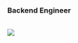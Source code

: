### Backend Engineer

<br>

<a href="https://github.com/why19970628">
  <img align="center" src="https://github-readme-stats.vercel.app/api/top-langs/?username=fyxemmmm&theme=white&hide_langs_below=1" />
</a>
